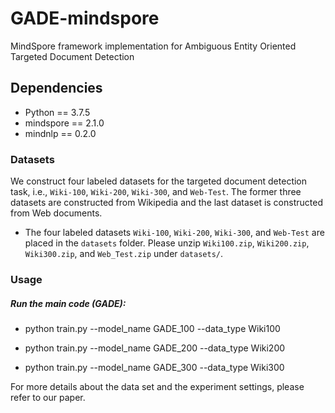 # GADE-mindspore
MindSpore framework implementation for Ambiguous Entity Oriented Targeted Document Detection

## Dependencies
* Python == 3.7.5
* mindspore == 2.1.0
* mindnlp == 0.2.0


### Datasets
We construct four labeled datasets for the targeted document detection task, i.e., `Wiki-100`, `Wiki-200`, `Wiki-300`, and `Web-Test`. The former three datasets are
constructed from Wikipedia and the last dataset is constructed from Web documents.

* The four labeled datasets `Wiki-100`, `Wiki-200`, `Wiki-300`, and `Web-Test` are placed in the `datasets` folder. Please unzip `Wiki100.zip`, `Wiki200.zip`, `Wiki300.zip`, and `Web_Test.zip` under `datasets/`.

### Usage

##### Run the main code (**GADE**):

* python train.py --model_name GADE_100 --data_type Wiki100

* python train.py --model_name GADE_200 --data_type Wiki200

* python train.py --model_name GADE_300 --data_type Wiki300



For more details about the data set and the experiment settings, please refer to our paper.
